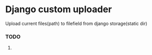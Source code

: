 # Django custom uploader
Upload current files(path) to filefield from django storage(static dir) 

### TODO
1. 